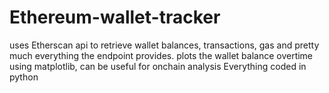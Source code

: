 # Ethereum-wallet-tracker

uses Etherscan api to retrieve wallet balances, transactions, gas and pretty much everything the endpoint provides.
plots the wallet balance overtime using matplotlib, can be useful for onchain analysis
Everything coded in python
